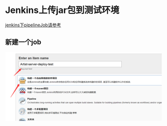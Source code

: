 # Jenkins上传jar包到测试环境
[jenkins下pipelineJob请参考](jenkins_pipeline_flow.md)

## 新建一个job
![](images/jenkins_pipeline_job_deploy_jar_test/jenkins_pipeline_deploy_jar_test_job_create.png)

